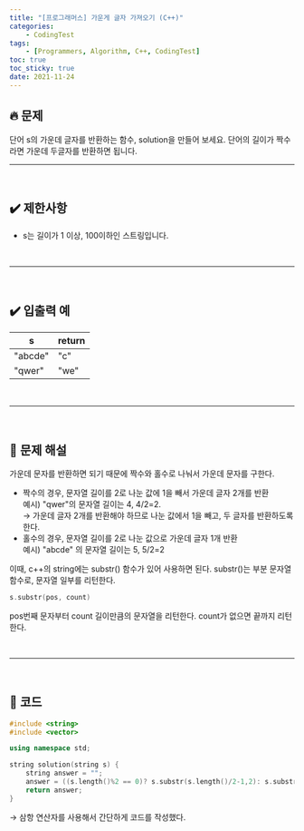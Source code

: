 ```yaml
---
title: "[프로그래머스] 가운게 글자 가져오기 (C++)"
categories: 
    - CodingTest
tags:
    - [Programmers, Algorithm, C++, CodingTest]
toc: true
toc_sticky: true
date: 2021-11-24
---
```


## 🔥 문제
단어 s의 가운데 글자를 반환하는 함수, solution을 만들어 보세요. 단어의 길이가 짝수라면 가운데 두글자를 반환하면 됩니다.

---
<br>

## ✔️ 제한사항
- s는 길이가 1 이상, 100이하인 스트링입니다.

<br>

---
<br>

## ✔️ 입출력 예

|s|return|
|---|---|
|"abcde"|"c"|
|"qwer"|"we"|

<br>

---
<br>

## 🤔 문제 해설

가운데 문자를 반환하면 되기 때문에
짝수와 홀수로 나눠서 가운데 문자를 구한다.

- 짝수의 경우, 문자열 길이를 2로 나눈 값에 1을 빼서 가운데 글자 2개를 반환<br>
예시) "qwer"의 문자열 길이는 4, 4/2=2. 
<br>→ 가운데 글자 2개를 반환해야 하므로 나눈 값에서 1을 빼고, 두 글자를 반환하도록 한다.
- 홀수의 경우, 문자열 길이를 2로 나눈 값으로 가운데 글자 1개 반환<br>
예시) "abcde" 의 문자열 길이는 5, 5/2=2

이때, c++의 string에는 substr() 함수가 있어 사용하면 된다. substr()는 부분 문자열 함수로, 문자열 일부를 리턴한다.

```cpp
s.substr(pos, count)
```
pos번째 문자부터 count 길이만큼의 문자열을 리턴한다. count가 없으면 끝까지 리턴한다.

<br>

---
<br>

## 👻 코드

```cpp
#include <string>
#include <vector>

using namespace std;

string solution(string s) {
    string answer = "";
    answer = ((s.length()%2 == 0)? s.substr(s.length()/2-1,2): s.substr(s.length()/2,1));
    return answer;
}
```

→ 삼항 연산자를 사용해서 간단하게 코드를 작성했다.